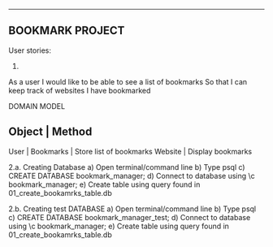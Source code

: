 ----------
BOOKMARK PROJECT
----------

User stories:

1. 
As a user
I would like to be able to see a list of bookmarks
So that I can keep track of websites I have bookmarked

DOMAIN MODEL

Object    | Method
-----------------------
User      |
Bookmarks | Store list of bookmarks
Website   | Display bookmarks

2.a.
Creating Database
a) Open terminal/command line
b) Type psql
c) CREATE DATABASE bookmark_manager;
d) Connect to database using \c bookmark_manager;
e) Create table using query found in 01_create_bookamrks_table.db

2.b.
Creating test DATABASE
a) Open terminal/command line
b) Type psql
c) CREATE DATABASE bookmark_manager_test;
d) Connect to database using \c bookmark_manager;
e) Create table using query found in 01_create_bookamrks_table.db